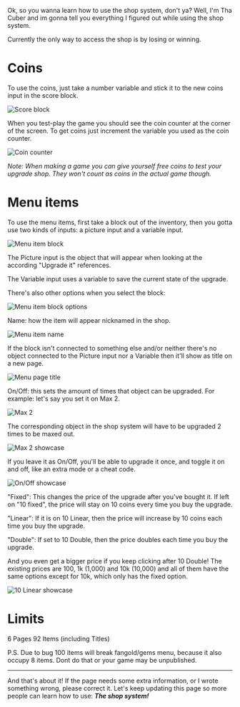 Ok, so you wanna learn how to use the shop system, don't ya? Well, I'm Tha Cuber and im gonna tell you everything I figured out while using the shop system.

Currently the only way to access the shop is by losing or winning.

# Coins
To use the coins, just take a number variable and stick it to the new coins input in the score block. 

![Score block](https://cdn.discordapp.com/attachments/788803873330298880/849717918266032158/Captura_de_pantalla_2021-06-02_143144.png)

When you test-play the game you should see the coin counter at the corner of the screen. To get coins just increment the variable you used as the coin counter.

![Coin counter](https://cdn.discordapp.com/attachments/788803873330298880/849718303794004058/unknown.png)

*Note: When making a game you can give yourself free coins to test your upgrade shop. They won't count as coins in the actual game though.*

# Menu items
To use the menu items, first take a block out of the inventory, then you gotta use two kinds of inputs: a picture input and a variable input.

![Menu item block](https://cdn.discordapp.com/attachments/788803873330298880/849715742093475851/Captura_de_pantalla_2021-06-02_142338.png)

The Picture input is the object that will appear when looking at the according "Upgrade it" references.

The Variable input uses a variable to save the current state of the upgrade.

There's also other options when you select the block:

![Menu item block options](https://cdn.discordapp.com/attachments/788803873330298880/849720257870037012/unknown.png)

Name: how the item will appear nicknamed in the shop. 

![Menu item name](https://media.discordapp.net/attachments/788803873330298880/849719245243940874/unknown.png?width=351&height=467)

If the block isn't connected to something else and/or neither there's no object connected to the Picture input nor a Variable then it'll show as title on a new page.

![Menu page title](https://cdn.discordapp.com/attachments/788803873330298880/849720693074952232/unknown.png)

On/Off: this sets the amount of times that object can be upgraded. For example: let's say you set it on Max 2.

![Max 2](https://cdn.discordapp.com/attachments/788803873330298880/849721190892830750/unknown.png)

The corresponding object in the shop system will have to be upgraded 2 times to be maxed out.

![Max 2 showcase](https://cdn.discordapp.com/attachments/788803873330298880/849721737809231972/unknown.png)

If you leave it as On/Off, you'll be able to upgrade it once, and toggle it on and off, like an extra mode or a cheat code.

![On/Off showcase](https://cdn.discordapp.com/attachments/788803873330298880/849722559334711296/unknown.png)

"Fixed": 
This changes the price of the upgrade after you've bought it. If left on "10 fixed", the price will stay on 10 coins every time you buy the upgrade. 

"Linear":
If it is on 10 Linear, then the price will increase by 10 coins each time you buy the upgrade. 

"Double":
If set to 10 Double, then the price doubles each time you buy the upgrade. 

And you even get a bigger price if you keep clicking after 10 Double! The existing prices are 100, 1k (1,000) and 10k (10,000) and all of them have the same options except for 10k, which only has the fixed option.

![10 Linear showcase](https://cdn.discordapp.com/attachments/788803873330298880/849724272485335070/unknown.png)

# Limits

6 Pages
92 Items (including Titles)

P.S. Due to bug 100 items will break fangold/gems menu, because it also occupy 8 items. Dont do that or your game may be unpublished.

***

And that's about it! If the page needs some extra information, or I wrote something wrong, please correct it. Let's keep updating this page so more people can learn how to use:
**_The shop system!_**